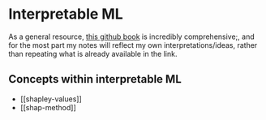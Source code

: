 # Interpretable ML

As a general resource, [this github book](https://christophm.github.io/interpretable-ml-book) is incredibly comprehensive;, and for the most part my notes will reflect my own interpretations/ideas, rather than repeating what is already available in the link.

## Concepts within interpretable ML

- [[shapley-values]]
- [[shap-method]]
